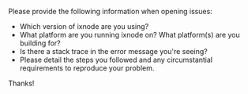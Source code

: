Please provide the following information when opening issues:

- Which version of ixnode are you using?
- What platform are you running ixnode on? What platform(s) are you building for?
- Is there a stack trace in the error message you're seeing?
- Please detail the steps you followed and any circumstantial requirements to reproduce your problem.

Thanks!
